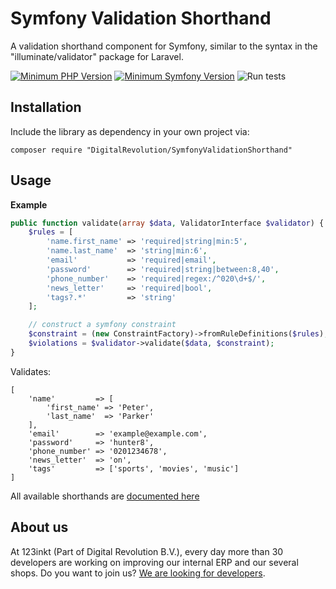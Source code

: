 # Symfony Validation Shorthand
A validation shorthand component for Symfony, similar to the syntax in the "illuminate/validator" package for Laravel.

[![Minimum PHP Version](https://img.shields.io/badge/php-%3E%3D%207.1-8892BF)](https://php.net/)
[![Minimum Symfony Version](https://img.shields.io/badge/symfony-%3E%3D%204.4-brightgreen)](https://symfony.com/doc/current/validation.html)
![Run tests](https://github.com/123inkt/symfony-request-validation/workflows/Run%20tests/badge.svg)

## Installation
Include the library as dependency in your own project via: 
```
composer require "DigitalRevolution/SymfonyValidationShorthand"
```

## Usage

**Example**
```php
public function validate(array $data, ValidatorInterface $validator) {
    $rules = [
        'name.first_name' => 'required|string|min:5',
        'name.last_name'  => 'string|min:6',                                // last name is optional
        'email'           => 'required|email',
        'password'        => 'required|string|between:8,40',
        'phone_number'    => 'required|regex:/^020\d+$/',
        'news_letter'     => 'required|bool',
        'tags?.*'         => 'string'                                       // if tags is set, must be array of strings 
    ];        

    // construct a symfony constraint
    $constraint = (new ConstraintFactory)->fromRuleDefinitions($rules);
    $violations = $validator->validate($data, $constraint);
}    
```

Validates:
```
[
    'name'         => [
        'first_name' => 'Peter',
        'last_name'  => 'Parker'
    ],
    'email'        => 'example@example.com',
    'password'     => 'hunter8',
    'phone_number' => '0201234678',
    'news_letter'  => 'on',
    'tags'         => ['sports', 'movies', 'music']           
]
```



All available shorthands are [documented here](docs/available-shorthands.md)

## About us
At 123inkt (Part of Digital Revolution B.V.), every day more than 30 developers are working on improving our internal ERP and our several shops. Do you want to join us? [We are looking for developers](https://www.123inkt.nl/page/werken_ict.html).
